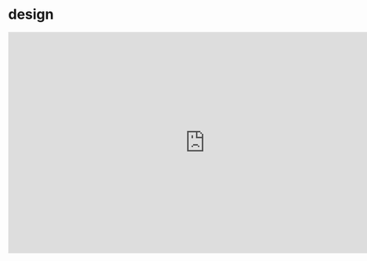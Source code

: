 # design 
<iframe style="border: 1px solid rgba(0, 0, 0, 0.1);" width="800" height="450" src="https://www.figma.com/embed?embed_host=share&url=https%3A%2F%2Fwww.figma.com%2Ffile%2FCknn01qVEQEYjSa3hxFjhp%2F%25D0%25A0%25D0%2598%25D0%2590%3Ftype%3Ddesign%26mode%3Ddesign%26t%3D8USefl1dmIsAjiM3-1" allowfullscreen></iframe>
